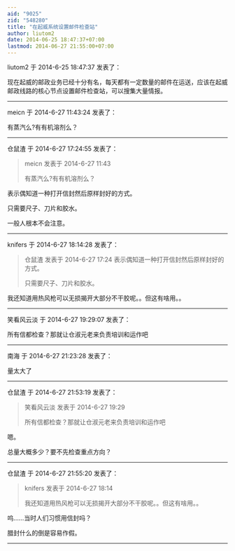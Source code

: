 ```yaml
---
aid: "9025"
zid: "548280"
title: "在起威系统设置邮件检查站"
author: liutom2
date: 2014-06-25 18:47:37+07:00
lastmod: 2014-06-27 21:55:00+07:00
---
```


liutom2 于 2014-6-25 18:47:37 发表了：

现在起威的邮政业务已经十分有名，每天都有一定数量的邮件在运送，应该在起威邮政线路的核心节点设置邮件检查站，可以搜集大量情报。

---

meicn 于 2014-6-27 11:43:24 发表了：

有蒸汽么?有有机溶剂么？

---

仓鼠渣 于 2014-6-27 17:24:55 发表了：

> meicn 发表于 2014-6-27 11:43
>
> 有蒸汽么?有有机溶剂么？

表示偶知道一种打开信封然后原样封好的方式。

只需要尺子、刀片和胶水。

一般人根本不会注意。

---

knifers 于 2014-6-27 18:14:28 发表了：

> 仓鼠渣 发表于 2014-6-27 17:24 表示偶知道一种打开信封然后原样封好的方式。
>
> 只需要尺子、刀片和胶水。

我还知道用热风枪可以无损揭开大部分不干胶呢。。但这有啥用。。

---

笑看风云淡 于 2014-6-27 19:29:07 发表了：

所有信都检查？那就让仓淑元老来负责培训和运作吧

---

南海 于 2014-6-27 21:23:28 发表了：

量太大了

---

仓鼠渣 于 2014-6-27 21:53:19 发表了：

> 笑看风云淡 发表于 2014-6-27 19:29
>
> 所有信都检查？那就让仓淑元老来负责培训和运作吧

嗯。

总量大概多少？要不先检查重点方向？

---

仓鼠渣 于 2014-6-27 21:55:20 发表了：

> knifers 发表于 2014-6-27 18:14
>
> 我还知道用热风枪可以无损揭开大部分不干胶呢。。但这有啥用。。

呜……当时人们习惯用信封吗？

腊封什么的倒是容易作假。

---
